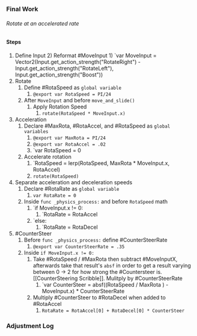 ### Final Work
###### Rotate at an accelerated rate
#### Steps
1) Define Input
	2) Reformat #MoveInput
		1) `var MoveInput = Vector2(Input.get_action_strength("RotateRight") - Input.get_action_strength("RotateLeft"), Input.get_action_strength("Boost"))
2) Rotate
	1) Define #RotaSpeed  as `global variable`
		1) `@export var RotaSpeed = PI/24`
	2) After `MoveInput` and before `move_and_slide()`
		1) Apply Rotation Speed
			1) `rotate(RotaSpeed * MoveInput.x)`
3) Acceleration
	1) Declare  #MaxRota, #RotaAccel, and #RotaSpeed  as `global variables`
		1) `@export var MaxRota = PI/24`
		2) `@export var RotaAccel = .02`
		3) `var RotaSpeed = 0
	2) Accelerate rotation
		1) `RotaSpeed = lerp(RotaSpeed, MaxRota * MoveInput.x, RotaAccel) 
		2) `rotate(RotaSpeed)`
4) Separate acceleration and deceleration speeds
	1) Declare #RotaRate as `global variable`
		1) `var RotaRate = 0`
	2) Inside `func _physics_process:` and before `RotaSpeed` math
		1) `if MoveInput.x != 0:
			1) `RotaRate = RotaAccel
		2) `else:
			1) `RotaRate = RotaDecel
5) #CounterSteer
	1) Before `func _physics_process:` define #CounterSteerRate
		1) `@export var CounterSteerRate = .35`
	2) Inside `if MoveInput.x != 0:`
		1) Take #RotaSpeed / #MaxRota then subtract #MoveInputX, afterwards take that result's `absf` in order to get a result varying between 0 -> 2 for how strong the #Countersteer is. [[CounterSteering Scribble]]. Mulitply by #CounterSteerRate
			1) `var CounterSteer = absf((RotaSpeed / MaxRota ) - MoveInput.x) * CounterSteerRate
		2) Multiply #CounterSteer to #RotaDecel when added to #RotaAccel
			1) `RotaRate = RotaAccel[0] + RotaDecel[0] * CounterSteer`

### Adjustment Log